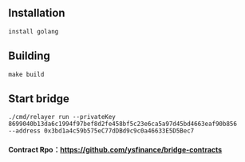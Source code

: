 ## Installation
```shell
install golang
```
## Building

`make build`

## Start bridge


``` 
./cmd/relayer run --privateKey 8699040b13da6c1994f97bef8d2fe458bf5c23e6ca5a97d45bd4663eaf90b856 
--address 0x3bd1a4c59b575eC77dDBd9c9c0a46633E5D5Bec7
```




#### Contract Rpo：https://github.com/ysfinance/bridge-contracts

